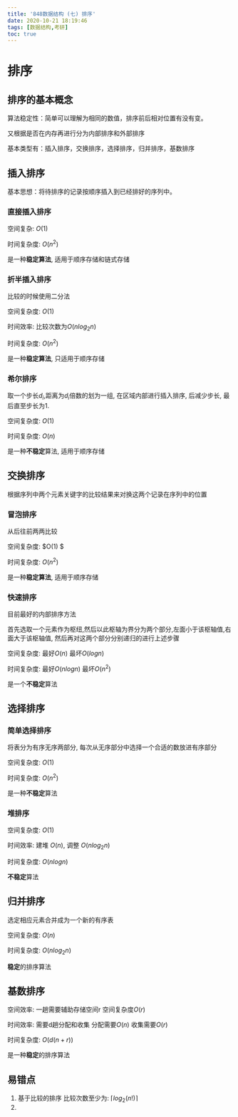 ```yaml
---
title: '848数据结构 (七) 排序'
date: 2020-10-21 18:19:46
tags: [数据结构,考研]
toc: true
---
```


# 排序

## 排序的基本概念

算法稳定性：简单可以理解为相同的数值，排序前后相对位置有没有变。

又根据是否在内存再进行分为内部排序和外部排序

基本类型有：插入排序，交换排序，选择排序，归并排序，基数排序



## 插入排序

基本思想：将待排序的记录按顺序插入到已经排好的序列中。

### 直接插入排序

空间复杂: $O(1)$

时间复杂度: $O(n^2)$

是一种**稳定算法**, 适用于顺序存储和链式存储



### 折半插入排序

比较的时候使用二分法



空间复杂度: $O(1)$

时间效率: 比较次数为$O(nlog_2 n)$

时间复杂度: $O(n^2)$

是一种**稳定算法**, 只适用于顺序存储



### 希尔排序

取一个步长$d_i$,距离为$d_i$倍数的划为一组, 在区域内部进行插入排序, 后减少步长, 最后直至步长为1.

空间复杂度: $O(1)$

时间复杂度: $O(n)$

是一种**不稳定**算法, 适用于顺序存储



## 交换排序

根据序列中两个元素关键字的比较结果来对换这两个记录在序列中的位置

### 冒泡排序

从后往前两两比较

空间复杂度: $O(1) $

时间复杂度: $O(n^2)$

是一种**稳定算法**, 适用于顺序存储



### 快速排序

目前最好的内部排序方法

首先选取一个元素作为枢纽,然后以此枢轴为界分为两个部分,左面小于该枢轴值,右面大于该枢轴值, 然后再对这两个部分分别递归的进行上述步骤

空间复杂度: 最好$O(n)$ 最坏$O(logn)$

时间复杂度: 最好$O(nlogn)$ 最坏$O(n^2)$

是一个**不稳定**算法



## 选择排序

### 简单选择排序

将表分为有序无序两部分, 每次从无序部分中选择一个合适的数放进有序部分

空间复杂度: $O(1)$

时间复杂度: $O(n^2)$

是一种**不稳定**算法



### 堆排序

空间复杂度: $O(1)$

时间效率: 建堆 $O(n)$, 调整 $O(nlog_2n)$

时间复杂度: $O(nlogn)$

**不稳定**算法



## 归并排序

选定相应元素合并成为一个新的有序表

空间复杂度: $O(n)$

时间复杂度: $O(nlog_2n)$

**稳定**的排序算法



## 基数排序

空间效率:  一趟需要辅助存储空间r 空间复杂度$O(r)$

时间效率: 需要d趟分配和收集 分配需要$O(n)$ 收集需要$O(r)$

时间复杂度: $O(d(n+r))$

是一种**稳定**的排序算法

## 易错点

1. 基于比较的排序 比较次数至少为: $\lceil log_2(n!) \rceil$
2. 


